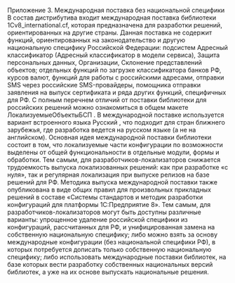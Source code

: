 Приложение 3. Международная поставка без национальной специфики
В состав дистрибутива входит международная поставка библиотеки 1Cv8_international.cf, которая предназначена для разработки решений, ориентированных на другие страны. Данная поставка не содержит функций, ориентированных на законодательство и другую национальную специфику Российской Федерации:
подсистем Адресный классификатор (Адресный классификатор в модели сервиса), Защита персональных данных, Организации, Склонение представлений объектов; отдельных функций по загрузке классификатора банков РФ, курсов валют, функций для работы с российскими адресами, отправки SMS через российские SMS-провайдеры, помощника отправки заявления на выпуск сертификата и ряда других функций, специфичных для РФ.
С полным перечнем отличий от поставки библиотеки для российских решений можно ознакомиться в общем макете ЛокализуемыеОбъектыБСП . В международной поставке используется вариант встроенного языка Русский , что подходит для стран ближнего зарубежья, где разработка ведется на русском языке (а не на английском).
Основная идея международной поставки библиотеки состоит в том, что локализуемые части конфигурации по возможности выделены от общей функциональности в отдельные модули, формы и обработки. Тем самым, для разработчиков-локализаторов снижается трудоемкость выпуска локализованных решений: как при разработке «с нуля», так и регулярная локализация при выпуске релизов на базе решений для РФ.
Методика выпуска международной поставки также опубликована в виде общих правил для произвольных прикладных решений в составе «Системы стандартов и методик разработки конфигураций для платформы 1С:Предприятие 8». Тем самым, для разработчиков-локализаторов могут быть доступны различные варианты:
упрощенное удаление российской специфики из конфигураций, рассчитанных для РФ, и унифицированная замена на собственную национальную специфику; либо можно взять за основу международные конфигурации (без национальной специфики РФ), в которых потребуется дописать только собственную национальную специфику; либо использовать международные поставки библиотек, на базе которых вести разработку собственных национальных версий библиотек, а уже на их основе выпускать национальные решения.